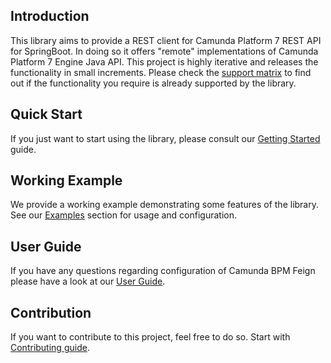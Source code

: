## Introduction

This library aims to provide a REST client for Camunda Platform 7 REST API for SpringBoot. In doing so it offers "remote" implementations of 
Camunda Platform 7 Engine Java API. This project is highly iterative and releases the functionality in small increments. Please check
the [support matrix](user-guide/support-matrix.md) to find out if the functionality you require is already supported by the library.

## Quick Start

If you just want to start using the library, please consult our [Getting Started](getting-started.md) guide.

## Working Example

We provide a working example demonstrating some features of the library. See our [Examples](user-guide/examples.md) section for usage and
configuration.

## User Guide

If you have any questions regarding configuration of Camunda BPM Feign please have a look at our [User Guide](user-guide/index.md).

## Contribution

If you want to contribute to this project, feel free to do so. Start with [Contributing guide](developer-guide/contribution.md).
